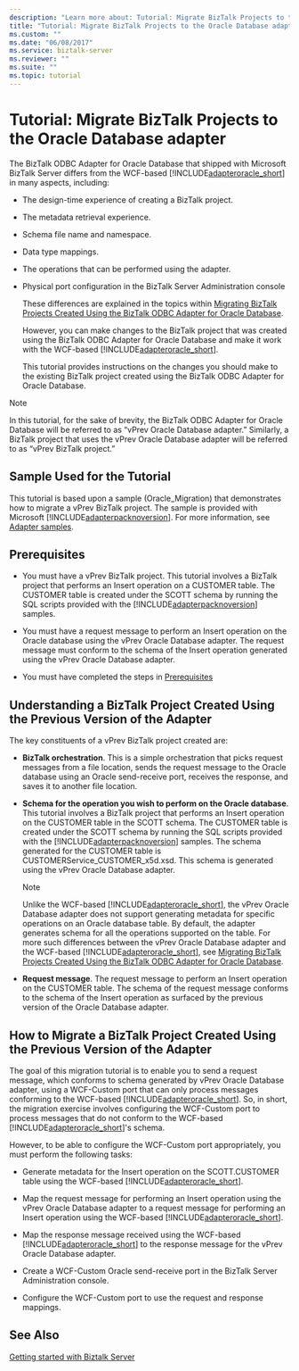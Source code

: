 ```yaml
---
description: "Learn more about: Tutorial: Migrate BizTalk Projects to the Oracle Database adapter"
title: "Tutorial: Migrate BizTalk Projects to the Oracle Database adapter"
ms.custom: ""
ms.date: "06/08/2017"
ms.service: biztalk-server
ms.reviewer: ""
ms.suite: ""
ms.topic: tutorial
---
```

# Tutorial: Migrate BizTalk Projects to the Oracle Database adapter
The BizTalk ODBC Adapter for Oracle Database that shipped with Microsoft BizTalk Server differs from the WCF-based [!INCLUDE[adapteroracle_short](../../includes/adapteroracle-short-md.md)] in many aspects, including:  
  
- The design-time experience of creating a BizTalk project.  
  
- The metadata retrieval experience.  
  
- Schema file name and namespace.  
  
- Data type mappings.  
  
- The operations that can be performed using the adapter.  
  
- Physical port configuration in the BizTalk Server Administration console  
  
  These differences are explained in the topics within [Migrating BizTalk Projects Created Using the BizTalk ODBC Adapter for Oracle Database](/previous-versions/).  
  
  However, you can make changes to the BizTalk project that was created using the BizTalk ODBC Adapter for Oracle Database and make it work with the WCF-based [!INCLUDE[adapteroracle_short](../../includes/adapteroracle-short-md.md)].  
  
  This tutorial provides instructions on the changes you should make to the existing BizTalk project created using the BizTalk ODBC Adapter for Oracle Database.  
  
> [!NOTE]
>  In this tutorial, for the sake of brevity, the BizTalk ODBC Adapter for Oracle Database  will be referred to as “vPrev Oracle Database adapter.” Similarly, a BizTalk project that uses the vPrev Oracle Database adapter will be referred to as “vPrev BizTalk project.”  
  
## Sample Used for the Tutorial  
 This tutorial is based upon a sample (Oracle_Migration) that demonstrates how to migrate a vPrev BizTalk project. The sample is provided with Microsoft [!INCLUDE[adapterpacknoversion](../../includes/adapterpacknoversion-md.md)]. For more information, see [Adapter samples](../../adapters-and-accelerators/accelerator-rosettanet/adapter-samples.md).  
  
## Prerequisites  
  
- You must have a vPrev BizTalk project. This tutorial involves a BizTalk project that performs an Insert operation on a CUSTOMER table. The CUSTOMER table is created under the SCOTT schema by running the SQL scripts provided with the [!INCLUDE[adapterpacknoversion](../../includes/adapterpacknoversion-md.md)] samples.  
  
- You must have a request message to perform an Insert operation on the Oracle database using the vPrev Oracle Database adapter. The request message must conform to the schema of the Insert operation generated using the vPrev Oracle Database adapter.  
  
- You must have completed the steps in [Prerequisites](../../adapters-and-accelerators/adapter-oracle-database/prerequisites-to-create-oracle-database-applications.md) 
  
## Understanding a BizTalk Project Created Using the Previous Version of the Adapter  
 The key constituents of a vPrev BizTalk project created are:  
  
- **BizTalk orchestration**. This is a simple orchestration that picks request messages from a file location, sends the request message to the Oracle database using an Oracle send-receive port, receives the response, and saves it to another file location.  
  
- **Schema for the operation you wish to perform on the Oracle database**. This tutorial involves a BizTalk project that performs an Insert operation on the CUSTOMER table in the SCOTT schema. The CUSTOMER table is created under the SCOTT schema by running the SQL scripts provided with the [!INCLUDE[adapterpacknoversion](../../includes/adapterpacknoversion-md.md)] samples. The schema generated for the CUSTOMER table is CUSTOMERService_CUSTOMER_x5d.xsd. This schema is generated using the vPrev Oracle Database adapter.  
  
  > [!NOTE]
  >  Unlike the WCF-based [!INCLUDE[adapteroracle_short](../../includes/adapteroracle-short-md.md)], the vPrev Oracle Database adapter does not support generating metadata for specific operations on an Oracle database table. By default, the adapter generates schema for all the operations supported on the table. For more such differences between the vPrev Oracle Database adapter and the WCF-based [!INCLUDE[adapteroracle_short](../../includes/adapteroracle-short-md.md)], see [Migrating BizTalk Projects Created Using the BizTalk ODBC Adapter for Oracle Database](/previous-versions/).  
  
- **Request message**. The request message to perform an Insert operation on the CUSTOMER table. The schema of the request message conforms to the schema of the Insert operation as surfaced by the previous version of the Oracle Database adapter.  
  
## How to Migrate a BizTalk Project Created Using the Previous Version of the Adapter  
 The goal of this migration tutorial is to enable you to send a request message, which conforms to schema generated by vPrev Oracle Database adapter, using a WCF-Custom port that can only process messages conforming to the WCF-based [!INCLUDE[adapteroracle_short](../../includes/adapteroracle-short-md.md)]. So, in short, the migration exercise involves configuring the WCF-Custom port to process messages that do not conform to the WCF-based [!INCLUDE[adapteroracle_short](../../includes/adapteroracle-short-md.md)]'s schema.  
  
 However, to be able to configure the WCF-Custom port appropriately, you must perform the following tasks:  
  
- Generate metadata for the Insert operation on the SCOTT.CUSTOMER table using the WCF-based [!INCLUDE[adapteroracle_short](../../includes/adapteroracle-short-md.md)].  
  
- Map the request message for performing an Insert operation using the vPrev Oracle Database adapter to a request message for performing an Insert operation using the WCF-based [!INCLUDE[adapteroracle_short](../../includes/adapteroracle-short-md.md)].  
  
- Map the response message received using the WCF-based [!INCLUDE[adapteroracle_short](../../includes/adapteroracle-short-md.md)] to the response message for the vPrev Oracle Database adapter.  
  
- Create a WCF-Custom Oracle send-receive port in the BizTalk Server Administration console.  
  
- Configure the WCF-Custom port to use the request and response mappings.  
  
 
  
## See Also  
[Getting started with Biztalk Server](../../core/getting-started-with-biztalk-server.md)
